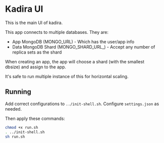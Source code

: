 # Kadira UI

This is the main UI of kadira.

This app connects to multiple databases. They are:

* App MongoDB (MONGO_URL) - Which has the user/app info
* Data MongoDB Shard (MONGO_SHARD_URL_<shard-name>) - Accept any number of replica sets as the shard

When creating an app, the app will choose a shard (with the smallest dbsize) and assign to the app.

It's safe to run multiple instance of this for horizontal scaling.

## Running

Add correct configurations to `../init-shell.sh`.
Configure `settings.json` as needed.

Then apply these commands:

```sh
chmod +x run.sh
. ../init-shell.sh
sh run.sh
```
